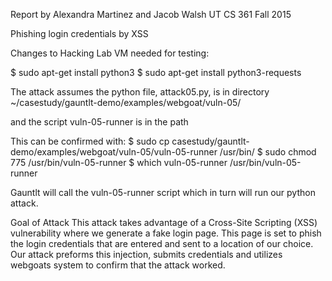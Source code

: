 Report by Alexandra Martinez and Jacob Walsh
UT CS 361 Fall 2015

Phishing login credentials by XSS


Changes to Hacking Lab VM needed for testing:

$ sudo apt-get install python3
$ sudo apt-get install python3-requests


The attack assumes the python file, attack05.py, is in directory
~/casestudy/gauntlt-demo/examples/webgoat/vuln-05/

and the script vuln-05-runner is in the path

This can be confirmed with:
$ sudo cp casestudy/gauntlt-demo/examples/webgoat/vuln-05/vuln-05-runner /usr/bin/
$ sudo chmod 775 /usr/bin/vuln-05-runner 
$ which vuln-05-runner
/usr/bin/vuln-05-runner

Gauntlt will call the vuln-05-runner script which in turn will run our python attack.

Goal of Attack
This attack takes advantage of a Cross-Site Scripting (XSS) vulnerability 
where we generate a fake login page.  This page is set to phish the login credentials
that are entered and sent to a location of our choice.  Our attack preforms this injection,
submits credentials and utilizes webgoats system to confirm that the attack worked.


